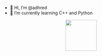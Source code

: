 - 👋 Hi, I’m @adhred
- 🌱 I’m currently learning C++ and Python

<div id="header" align="center">
  <img src="[https://media.giphy.com/media/M9gbBd9nbDrOTu1Mqx/giphy.gif](https://media.giphy.com/media/jpbnoe3UIa8TU8LM13/giphy.gif)" width="100"/>
</div>

<!---
adhred/adhred is a ✨ special ✨ repository because its `README.md` (this file) appears on your GitHub profile.
You can click the Preview link to take a look at your changes.
--->
